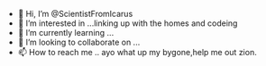 - 👋 Hi, I’m @ScientistFromIcarus
- 👀 I’m interested in ...linking up with the homes and codeing
- 🌱 I’m currently learning ...
- 💞️ I’m looking to collaborate on ...
- 📫 How to reach me ..
ayo what up my bygone,help me out zion.

<!---
ScientistFromIcarus/ScientistFromIcarus is a ✨ special ✨ repository because its `README.md` (this file) appears on your GitHub profile.
You can click the Preview link to take a look at your changes.
--->
